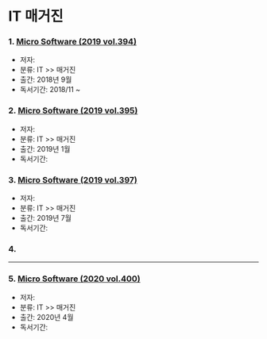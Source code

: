 # IT 매거진

### 1. [Micro Software (2019 vol.394)](https://github.com/jukyellow/book-read-note/blob/master/04_IT_%EB%A7%A4%EA%B1%B0%EC%A7%84/Micro%20Software%20(2019%20vol.397).md)  
- 저자:
- 분류: IT >> 매거진
- 출간: 2018년 9월
- 독서기간: 2018/11 ~

### 2. [Micro Software (2019 vol.395)](https://github.com/jukyellow/book-read-note/blob/master/04_IT_%EB%A7%A4%EA%B1%B0%EC%A7%84/README.md)  
- 저자:
- 분류: IT >> 매거진
- 출간: 2019년 1월
- 독서기간: 

### 3. [Micro Software (2019 vol.397)](https://github.com/jukyellow/book-read-note/blob/master/04_IT_%EB%A7%A4%EA%B1%B0%EC%A7%84/Micro%20Software%20(2019%20vol.397).md)  
- 저자:
- 분류: IT >> 매거진
- 출간: 2019년 7월
- 독서기간:

### 4. 

<hr>

### 5. [Micro Software (2020 vol.400)](https://github.com/jukyellow/book-read-note/blob/master/04_IT_%EB%A7%A4%EA%B1%B0%EC%A7%84/Micro%20Software%20(2019%20vol.397).md)  
- 저자:
- 분류: IT >> 매거진
- 출간: 2020년 4월
- 독서기간:
